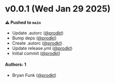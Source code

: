 # v0.0.1 (Wed Jan 29 2025)

#### ⚠️ Pushed to `main`

- Update .autorc ([@prodkt](https://github.com/prodkt))
- Bump deps ([@prodkt](https://github.com/prodkt))
- Create .autorc ([@prodkt](https://github.com/prodkt))
- Update release.yml ([@prodkt](https://github.com/prodkt))
- Initial commit ([@prodkt](https://github.com/prodkt))

#### Authors: 1

- Bryan Funk ([@prodkt](https://github.com/prodkt))
